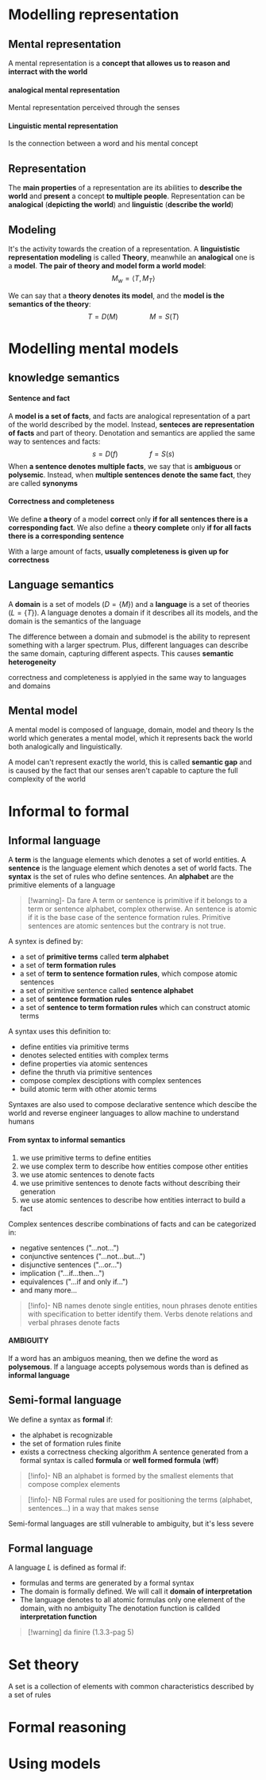 # Modelling representation
## Mental representation
A mental representation is a **concept that allowes us to reason and interract with the world**

#### analogical mental representation
Mental representation perceived through the senses

#### Linguistic mental representation
Is the connection between a word and his mental concept

## Representation
The **main properties** of a representation are its abilities to **describe the world** and **present** a concept **to multiple people**.
Representation can be **analogical** (**depicting the world**) and **linguistic** (**describe the world**)

## Modeling
It's the activity towards the creation of a representation. A **linguististic representation modeling** is called **Theory**, meanwhile an **analogical** one is a **model**. 
**The pair of theory and model form a world model**:
$$M_{w}=\langle T,M_{T}\rangle$$

We can say that a **theory denotes its model**, and the **model is the semantics of the theory**:
$$T=D(M)\qquad\qquad M=S(T)$$
# Modelling mental models
## knowledge semantics
#### Sentence and fact
A **model is a set of facts**, and facts are analogical representation of a part of the world described by the model.
Instead, **senteces are representation of facts** and part of theory. 
Denotation and semantics are applied the same way to sentences and facts:
$$s=D(f)\qquad\qquad f=S(s)$$
When **a sentence denotes multiple facts**, we say that is **ambiguous** or **polysemic**. Instead, when **multiple sentences denote the same fact**, they are called **synonyms**

#### Correctness and completeness
We define **a theory** of a model **correct** only **if for all sentences there is a corresponding fact**.
We also define a **theory complete** only **if for all facts there is a corresponding sentence**

With a large amount of facts, **usually completeness is given up for correctness**

## Language semantics
A **domain** is a set of models ($D=\{M\}$) and a **language** is a set of theories ($L=\{T\}$). 
A language denotes a domain if it describes all its models, and the domain is the semantics of the language

The difference between a domain and submodel is the ability to represent something with a larger spectrum. Plus, different  languages can describe the same domain, capturing different aspects. This causes **semantic heterogeneity** 

correctness and completeness is applyied in the same way to languages and domains

## Mental model
A mental model is composed of language, domain, model and theory
Is the world which generates a mental model, which it represents back the world both analogically and linguistically.

A model can't represent exactly the world, this is called **semantic gap** and is caused by the fact that our senses aren't capable to capture the full complexity of the world

# Informal to formal
## Informal language
A **term** is the language elements which denotes a set of world entities. A **sentence** is the language element which denotes a set of world facts.
The **syntax** is the set of rules who define sentences. An **alphabet** are the primitive elements of a language
> [!warning]- Da fare
> A term or sentence is primitive if it belongs to a term
or sentence alphabet, complex otherwise. An sentence is atomic if it is the base
case of the sentence formation rules. Primitive sentences are atomic sentences
but the contrary is not true.

A syntex is defined by:
- a set of **primitive terms** called **term alphabet**
- a set of **term formation rules** 
- a set of **term to sentence formation rules**, which compose atomic sentences
- a set of primitive sentence called **sentence alphabet**
- a set of **sentence formation rules**
- a set of **sentence to term formation rules** which can construct atomic terms

A syntax uses this definition to:
- define entities via primitive terms
- denotes selected entities with complex terms
- define properties via atomic sentences
- define the thruth via primitive sentences
- compose complex desciptions with complex sentences
- build atomic term with other atomic terms

Syntaxes are also used to compose declarative sentence which descibe the world and reverse engineer languages to allow machine to understand humans

#### From syntax to informal semantics
1. we use primitive terms to define entities
2. we use complex term to describe how entities compose other entities
3. we use atomic sentences to denote facts
4. we use primitive sentences to denote facts without describing their generation
5. we use atomic sentences to describe how entities interract to build a fact

Complex sentences describe combinations of facts and can be categorized in:
- negative sentences ("...not...")
- conjunctive sentences ("...not...but...")
- disjunctive sentences ("...or...")
- implication ("...if...then...")
- equivalences ("...if and only if...")
- and many more... 

> [!info]- NB
> names denote single entities, noun phrases denote entities with specification to better identify them. Verbs denote relations and verbal phrases denote facts

#### AMBIGUITY
If a word has an ambiguos meaning, then we define the word as **polysemous**. If a language accepts polysemous words than is defined as **informal language**

## Semi-formal language
We define a syntax as **formal** if:
- the alphabet is recognizable
- the set of formation rules finite
- exists a correctness checking algorithm
A sentence generated from a formal syntax is called **formula** or **well formed formula** (**wff**)


> [!info]- NB
> an alphabet is formed by the smallest elements that compose complex elements

> [!info]- NB
> Formal rules are used for positioning the terms (alphabet, sentences...) in a way that makes sense

Semi-formal languages are still vulnerable to ambiguity, but it's less severe

## Formal language
A language $L$ is defined as formal if:
- formulas and terms are generated by a formal syntax
- The domain is formally defined. We will call it **domain of interpretation**
- The language denotes to all atomic formulas only one element of the domain, with no ambiguity
The denotation function is callded **interpretation function**


> [!warning] da finire (1.3.3-pag 5)

# Set theory
A set is a collection of elements with common characteristics described by a set of rules


# Formal reasoning
# Using models